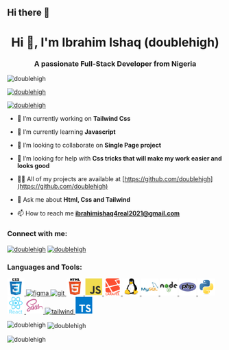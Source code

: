 ## Hi there 👋
<h1 align="center">Hi 👋, I'm Ibrahim Ishaq (doublehigh)</h1>
<h3 align="center">A passionate Full-Stack Developer from Nigeria</h3>

<p align="left"> <img src="https://komarev.com/ghpvc/?username=doublehigh&label=Profile%20views&color=0e75b6&style=flat" alt="doublehigh" /> </p>

<p align="left"> <a href="https://github.com/ryo-ma/github-profile-trophy"><img src="https://github-profile-trophy.vercel.app/?username=doublehigh" alt="doublehigh" /></a> </p>

<p align="left"> <a href="https://twitter.com/doublehigh" target="blank"><img src="https://img.shields.io/twitter/follow/doublehigh?logo=twitter&style=for-the-badge" alt="doublehigh" /></a> </p>

- 🔭 I’m currently working on **Tailwind Css**

- 🌱 I’m currently learning **Javascript**

- 👯 I’m looking to collaborate on **Single Page project**

- 🤝 I’m looking for help with **Css tricks that will make my work easier and looks good**

- 👨‍💻 All of my projects are available at [https://github.com/doublehigh](https://github.com/doublehigh)

- 💬 Ask me about **Html, Css and Tailwind**

- 📫 How to reach me **ibrahimishaq4real2021@gmail.com**

<h3 align="left">Connect with me:</h3>
<p align="left">
<a href="https://twitter.com/doublehigh" target="blank"><img align="center" src="https://raw.githubusercontent.com/rahuldkjain/github-profile-readme-generator/master/src/images/icons/Social/twitter.svg" alt="doublehigh" height="30" width="40" /></a>
<a href="https://linkedin.com/in/doublehigh" target="blank"><img align="center" src="https://raw.githubusercontent.com/rahuldkjain/github-profile-readme-generator/master/src/images/icons/Social/linked-in-alt.svg" alt="doublehigh" height="30" width="40" /></a>
</p>

<h3 align="left">Languages and Tools:</h3>
<p align="left"> <a href="https://www.w3schools.com/css/" target="_blank" rel="noreferrer"> <img src="https://raw.githubusercontent.com/devicons/devicon/master/icons/css3/css3-original-wordmark.svg" alt="css3" width="40" height="40"/> </a> <a href="https://www.figma.com/" target="_blank" rel="noreferrer"> <img src="https://www.vectorlogo.zone/logos/figma/figma-icon.svg" alt="figma" width="40" height="40"/> </a> <a href="https://git-scm.com/" target="_blank" rel="noreferrer"> <img src="https://www.vectorlogo.zone/logos/git-scm/git-scm-icon.svg" alt="git" width="40" height="40"/> </a> <a href="https://www.w3.org/html/" target="_blank" rel="noreferrer"> <img src="https://raw.githubusercontent.com/devicons/devicon/master/icons/html5/html5-original-wordmark.svg" alt="html5" width="40" height="40"/> </a> <a href="https://developer.mozilla.org/en-US/docs/Web/JavaScript" target="_blank" rel="noreferrer"> <img src="https://raw.githubusercontent.com/devicons/devicon/master/icons/javascript/javascript-original.svg" alt="javascript" width="40" height="40"/> </a> <a href="https://laravel.com/" target="_blank" rel="noreferrer"> <img src="https://raw.githubusercontent.com/devicons/devicon/master/icons/laravel/laravel-plain-wordmark.svg" alt="laravel" width="40" height="40"/> </a> <a href="https://www.linux.org/" target="_blank" rel="noreferrer"> <img src="https://raw.githubusercontent.com/devicons/devicon/master/icons/linux/linux-original.svg" alt="linux" width="40" height="40"/> </a> <a href="https://www.mysql.com/" target="_blank" rel="noreferrer"> <img src="https://raw.githubusercontent.com/devicons/devicon/master/icons/mysql/mysql-original-wordmark.svg" alt="mysql" width="40" height="40"/> </a> <a href="https://nodejs.org" target="_blank" rel="noreferrer"> <img src="https://raw.githubusercontent.com/devicons/devicon/master/icons/nodejs/nodejs-original-wordmark.svg" alt="nodejs" width="40" height="40"/> </a> <a href="https://www.php.net" target="_blank" rel="noreferrer"> <img src="https://raw.githubusercontent.com/devicons/devicon/master/icons/php/php-original.svg" alt="php" width="40" height="40"/> </a> <a href="https://www.python.org" target="_blank" rel="noreferrer"> <img src="https://raw.githubusercontent.com/devicons/devicon/master/icons/python/python-original.svg" alt="python" width="40" height="40"/> </a> <a href="https://reactjs.org/" target="_blank" rel="noreferrer"> <img src="https://raw.githubusercontent.com/devicons/devicon/master/icons/react/react-original-wordmark.svg" alt="react" width="40" height="40"/> </a> <a href="https://sass-lang.com" target="_blank" rel="noreferrer"> <img src="https://raw.githubusercontent.com/devicons/devicon/master/icons/sass/sass-original.svg" alt="sass" width="40" height="40"/> </a> <a href="https://tailwindcss.com/" target="_blank" rel="noreferrer"> <img src="https://www.vectorlogo.zone/logos/tailwindcss/tailwindcss-icon.svg" alt="tailwind" width="40" height="40"/> </a> <a href="https://www.typescriptlang.org/" target="_blank" rel="noreferrer"> <img src="https://raw.githubusercontent.com/devicons/devicon/master/icons/typescript/typescript-original.svg" alt="typescript" width="40" height="40"/> </a> </p>

<p><img align="left" src="https://github-readme-stats.vercel.app/api/top-langs?username=doublehigh&show_icons=true&locale=en&layout=compact" alt="doublehigh" /></p>

<p>&nbsp;<img align="center" src="https://github-readme-stats.vercel.app/api?username=doublehigh&show_icons=true&locale=en" alt="doublehigh" /></p>

<p><img align="center" src="https://github-readme-streak-stats.herokuapp.com/?user=doublehigh&" alt="doublehigh" /></p>
